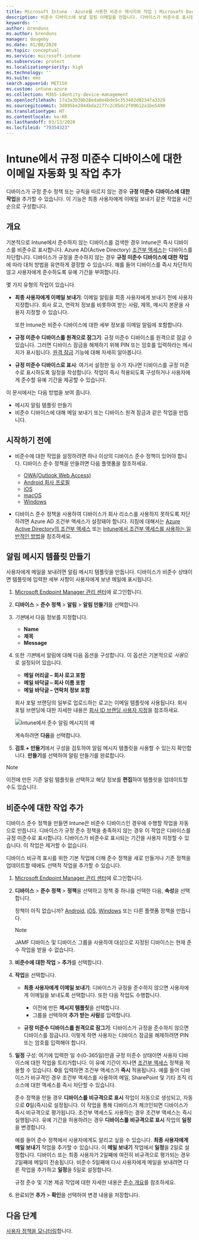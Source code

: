 ```yaml
---
title: Microsoft Intune - Azure를 사용한 비준수 메시지와 작업 | Microsoft Docs
description: 비준수 디바이스에 보낼 알림 이메일을 만듭니다. 디바이스가 비준수로 표시된 후 준수하기 위한 유예 기간을 추가하거나 디바이스가 준수하기까지 액세스를 차단하는 일정을 만드는 등의 작업을 추가합니다. Azure에서 Microsoft Intune을 사용하여 이를 수행합니다.
keywords: ''
author: brenduns
ms.author: brenduns
manager: dougeby
ms.date: 01/08/2020
ms.topic: conceptual
ms.service: microsoft-intune
ms.subservice: protect
ms.localizationpriority: high
ms.technology: ''
ms.suite: ems
search.appverid: MET150
ms.custom: intune-azure
ms.collection: M365-identity-device-management
ms.openlocfilehash: 17a3a3b38b28eda0e4bde9c353482d0234fa3329
ms.sourcegitcommit: 3d895be2844bda2177c2c85dc2f09612a1be5490
ms.translationtype: HT
ms.contentlocale: ko-KR
ms.lasthandoff: 03/13/2020
ms.locfileid: "79354323"
---
```

# <a name="automate-email-and-add-actions-for-noncompliant-devices-in-intune"></a>Intune에서 규정 미준수 디바이스에 대한 이메일 자동화 및 작업 추가

디바이스가 규정 준수 정책 또는 규칙을 따르지 않는 경우 **규정 미준수 디바이스에 대한 작업**을 추가할 수 있습니다. 이 기능은 최종 사용자에게 이메일 보내기 같은 작업을 시간 순으로 구성합니다.

## <a name="overview"></a>개요

기본적으로 Intune에서 준수하지 않는 디바이스를 검색한 경우 Intune은 즉시 디바이스를 비준수로 표시합니다. Azure AD(Active Directory) [조건부 액세스](https://docs.microsoft.com/azure/active-directory/active-directory-conditional-access-azure-portal)는 디바이스를 차단합니다. 디바이스가 규정을 준수하지 않는 경우 **규정 미준수 디바이스에 대한 작업**에 따라 대처 방법을 유연하게 결정할 수 있습니다. 예를 들어 디바이스를 즉시 차단하지 않고 사용자에게 준수하도록 유예 기간을 부여합니다.

몇 가지 유형의 작업이 있습니다.

- **최종 사용자에게 이메일 보내기**: 이메일 알림을 최종 사용자에게 보내기 전에 사용자 지정합니다. 회사 로고, 연락처 정보를 비롯하여 받는 사람, 제목, 메시지 본문을 사용자 지정할 수 있습니다.

    또한 Intune은 비준수 디바이스에 대한 세부 정보를 이메일 알림에 포함합니다.

- **규정 미준수 디바이스를 원격으로 잠그기**: 규정 미준수 디바이스를 원격으로 잠글 수 있습니다. 그러면 디바이스 잠금을 해제하기 위해 PIN 또는 암호를 입력하라는 메시지가 표시됩니다. [원격 잠금](../remote-actions/device-remote-lock.md) 기능에 대해 자세히 알아봅니다.

- **규정 미준수 디바이스로 표시**: 여기서 설정한 일 수가 지나면 디바이스를 규정 미준수로 표시하도록 일정을 작성합니다. 작업이 즉시 적용되도록 구성하거나 사용자에게 준수할 유예 기간을 제공할 수 있습니다.

이 문서에서는 다음 방법을 보여 줍니다.

- 메시지 알림 템플릿 만들기
- 비준수 디바이스에 대해 메일 보내기 또는 디바이스 원격 잠금과 같은 작업을 만듭니다.


## <a name="before-you-begin"></a>시작하기 전에

- 비준수에 대한 작업을 설정하려면 하나 이상의 디바이스 준수 정책이 있어야 합니다. 디바이스 준수 정책을 만들려면 다음 플랫폼을 참조하세요.

  - [OWA(Outlook Web Access)](compliance-policy-create-android.md)
  - [Android 회사 프로필](compliance-policy-create-android-for-work.md)
  - [iOS](compliance-policy-create-ios.md)
  - [macOS](compliance-policy-create-mac-os.md)
  - [Windows](compliance-policy-create-windows.md)

- 디바이스 준수 정책을 사용하여 디바이스가 회사 리소스를 사용하지 못하도록 차단하려면 Azure AD 조건부 액세스가 설정돼야 합니다. 지침에 대해서는 [Azure Active Directory의 조건부 액세스](https://docs.microsoft.com/azure/active-directory/active-directory-conditional-access-azure-portal) 또는 [Intune에서 조건부 액세스를 사용하는 일반적인 방법](conditional-access-intune-common-ways-use.md)을 참조하세요.

## <a name="create-a-notification-message-template"></a>알림 메시지 템플릿 만들기

사용자에게 메일을 보내려면 알림 메시지 템플릿을 만듭니다. 디바이스가 비준수 상태이면 템플릿에 입력한 세부 사항이 사용자에게 보낸 메일에 표시됩니다.

1. [Microsoft Endpoint Manager 관리 센터](https://go.microsoft.com/fwlink/?linkid=2109431)에 로그인합니다.
2. **디바이스** > **준수 정책** > **알림** > **알림 만들기**를 선택합니다.
3. *기본*에서 다음 정보를 지정합니다.

   - **Name**
   - **제목**
   - **Message**

4. 또한 *기본*에서 알림에 대해 다음 옵션을 구성합니다. 이 옵션은 기본적으로 *사용*으로 설정되어 있습니다.

   - **메일 머리글 – 회사 로고 포함**
   - **메일 바닥글 – 회사 이름 포함**
   - **메일 바닥글 – 연락처 정보 포함**

   회사 포털 브랜딩의 일부로 업로드하는 로고는 이메일 템플릿에 사용됩니다. 회사 포털 브랜딩에 대한 자세한 내용은 [회사 ID 브랜딩 사용자 지정](../apps/company-portal-app.md#company-identity-branding-customization)을 참조하세요.

   ![Intune에서 준수 알림 메시지의 예](./media/actions-for-noncompliance/actionsfornoncompliance-1.PNG)

   계속하려면 **다음**을 선택합니다.

5. **검토 + 만들기**에서 구성을 검토하여 알림 메시지 템플릿을 사용할 수 있는지 확인합니다. **만들기**를 선택하여 알림 만들기를 완료합니다.

> [!NOTE]
> 이전에 만든 기존 알림 템플릿을 선택하고 해당 정보를 **편집**하여 템플릿을 업데이트할 수도 있습니다.

## <a name="add-actions-for-noncompliance"></a>비준수에 대한 작업 추가

디바이스 준수 정책을 만들면 Intune은 비준수 디바이스인 경우에 수행할 작업을 자동으로 만듭니다. 디바이스가 규정 준수 정책을 충족하지 않는 경우 이 작업은 디바이스를 규정 미준수로 표시합니다. 디바이스가 비준수로 표시되는 기간을 사용자 지정할 수 있습니다. 이 작업은 제거할 수 없습니다.

디바이스 비규격 표시를 위한 기본 작업에 더해 준수 정책을 새로 만들거나 기존 정책을 업데이트할 때에도 선택적 작업을 추가할 수 있습니다.

1. [Microsoft Endpoint Manager 관리 센터](https://go.microsoft.com/fwlink/?linkid=2109431)에 로그인합니다.

2. **디바이스** > **준수 정책** > **정책**을 선택하고 정책 중 하나를 선택한 다음, **속성**을 선택합니다.

   정책이 아직 없습니까? [Android](compliance-policy-create-android.md), [iOS](compliance-policy-create-ios.md), [Windows](compliance-policy-create-windows.md) 또는 다른 플랫폼 정책을 만듭니다.

   > [!NOTE]
   > JAMF 디바이스 및 디바이스 그룹을 사용하여 대상으로 지정된 디바이스는 현재 준수 작업을 받을 수 없습니다.

3. **비준수에 대한 작업** > **추가**를 선택합니다.

4. **작업**을 선택합니다.

   - **최종 사용자에게 이메일 보내기**: 디바이스가 규정을 준수하지 않으면 사용자에게 이메일을 보내도록 선택합니다. 또한 다음 작업도 수행합니다.
     - 이전에 만든 **메시지 템플릿**을 선택합니다.
     - 그룹을 선택하여 **추가 받는 사람**를 입력합니다.

   - **규정 미준수 디바이스를 원격으로 잠그기**: 디바이스가 규정을 준수하지 않으면 디바이스를 잠급니다. 이렇게 하면 사용자는 디바이스 잠금을 해제하려면 PIN 또는 암호를 입력해야 합니다.

5. **일정** 구성: 여기에 입력한 일 수(0-365일)만큼 규정 미준수 상태이면 사용자 디바이스에 대한 작업을 트리거합니다. 이 유예 기간이 지나면 [조건부 액세스](conditional-access-intune-common-ways-use.md) 정책을 적용할 수 있습니다. **0**을 입력하면 조건부 액세스가 **즉시** 적용됩니다. 예를 들어 디바이스가 비규격인 경우 조건부 액세스를 사용하여 메일, SharePoint 및 기타 조직 리소스에 대한 액세스를 즉시 차단할 수 있습니다.

   준수 정책을 만들 경우 **디바이스를 비규격으로 표시** 작업이 자동으로 생성되고, 자동으로 **0**일(즉시)로 설정됩니다. 이 작업을 통해 디바이스가 체크인되면 디바이스가 즉시 비규격으로 평가됩니다. 조건부 액세스도 사용하는 경우 조건부 액세스는 즉시 실행됩니다. 유예 기간을 허용하려는 경우 **디바이스를 비규격으로 표시** 작업의 **일정**을 변경합니다.

   예를 들어 준수 정책에서 사용자에게도 알리고 싶을 수 있습니다. **최종 사용자에게 메일 보내기** 작업을 추가할 수 있습니다. 이 **메일 보내기** 작업에서 **일정**을 2일로 설정합니다. 디바이스 또는 최종 사용자가 2일째에 여전히 비규격으로 평가되는 경우 2일째에 메일이 전송됩니다. 비준수 5일째에 다시 사용자에게 메일을 보내려면 다른 작업을 추가하고 **일정**을 5일로 설정합니다.

   규정 준수 및 기본 제공 작업에 대한 자세한 내용은 [준수 개요](device-compliance-get-started.md)를 참조하세요.

6. 완료되면 **추가** > **확인**을 선택하여 변경 내용을 저장합니다.

## <a name="next-steps"></a>다음 단계

[사용자 정책을 모니터링](compliance-policy-monitor.md)합니다.
